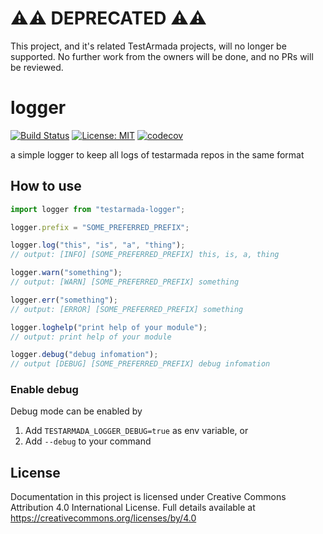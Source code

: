 # :warning::warning: DEPRECATED :warning::warning:

This project, and it's related TestArmada projects, will no longer be supported. No further work from the owners will be done, and no PRs will be reviewed.

# logger
[![Build Status](https://travis-ci.org/TestArmada/logger.svg?branch=master)](https://travis-ci.org/TestArmada/logger)
[![License: MIT](https://img.shields.io/badge/License-MIT-green.svg)](https://opensource.org/licenses/MIT)
[![codecov](https://codecov.io/gh/TestArmada/logger/branch/master/graph/badge.svg)](https://codecov.io/gh/TestArmada/logger)


a simple logger to keep all logs of testarmada repos in the same format

## How to use

```javascript
import logger from "testarmada-logger";

logger.prefix = "SOME_PREFERRED_PREFIX";

logger.log("this", "is", "a", "thing");
// output: [INFO] [SOME_PREFERRED_PREFIX] this, is, a, thing

logger.warn("something");
// output: [WARN] [SOME_PREFERRED_PREFIX] something

logger.err("something");
// output: [ERROR] [SOME_PREFERRED_PREFIX] something

logger.loghelp("print help of your module");
// output: print help of your module

logger.debug("debug infomation");
// output [DEBUG] [SOME_PREFERRED_PREFIX] debug infomation
```

### Enable debug
Debug mode can be enabled by
 1. Add `TESTARMADA_LOGGER_DEBUG=true` as env variable, or
 2. Add `--debug` to your command
 
 ## License
Documentation in this project is licensed under Creative Commons Attribution 4.0 International License. Full details available at https://creativecommons.org/licenses/by/4.0
